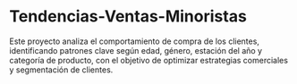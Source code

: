 # Tendencias-Ventas-Minoristas
Este proyecto analiza el comportamiento de compra de los clientes, identificando patrones clave según edad, género, estación del año y categoría de producto, con el objetivo de optimizar estrategias comerciales y segmentación de clientes.
